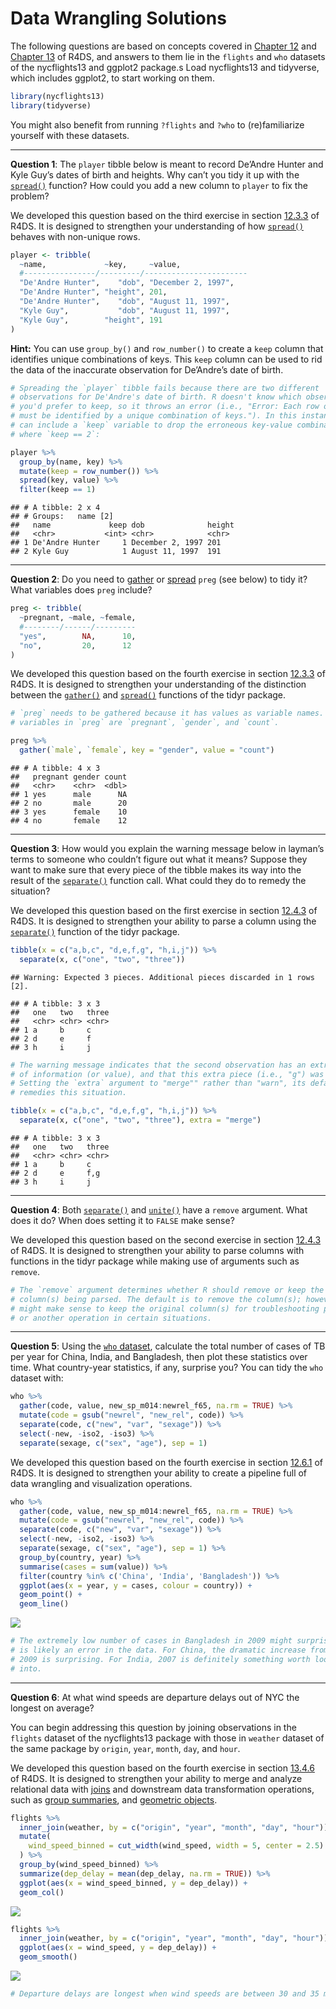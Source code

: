 Data Wrangling Solutions
================

The following questions are based on concepts covered in
[Chapter 12](http://r4ds.had.co.nz/tidy-data.html) and
[Chapter 13](http://r4ds.had.co.nz/relational-data.html) of R4DS, and
answers to them lie in the `flights` and `who` datasets of the
nycflights13 and ggplot2 package.s Load nycflights13 and tidyverse,
which includes ggplot2, to start working on them.

``` r
library(nycflights13)
library(tidyverse)
```

You might also benefit from running `?flights` and `?who` to
(re)familiarize yourself with these datasets.

-----

**Question 1**: The `player` tibble below is meant to record De’Andre
Hunter and Kyle Guy’s dates of birth and heights. Why can’t you tidy it
up with the [`spread()`](http://r4ds.had.co.nz/tidy-data.html#spreading)
function? How could you add a new column to `player` to fix the problem?

We developed this question based on the third exercise in section
[12.3.3](http://r4ds.had.co.nz/tidy-data.html#exercises-22) of R4DS. It
is designed to strengthen your understanding of how
[`spread()`](http://r4ds.had.co.nz/tidy-data.html#spreading) behaves
with non-unique rows.

``` r
player <- tribble(
  ~name,             ~key,     ~value,
  #----------------/---------/-----------------------
  "De'Andre Hunter",    "dob", "December 2, 1997",
  "De'Andre Hunter", "height", 201,
  "De'Andre Hunter",    "dob", "August 11, 1997",
  "Kyle Guy",           "dob", "August 11, 1997",
  "Kyle Guy",        "height", 191
)
```

**Hint:** You can use `group_by()` and `row_number()` to create a `keep`
column that identifies unique combinations of keys. This `keep` column
can be used to rid the data of the inaccurate observation for De’Andre’s
date of birth.

``` r
# Spreading the `player` tibble fails because there are two different
# observations for De'Andre's date of birth. R doesn't know which observation
# you'd prefer to keep, so it throws an error (i.e., "Error: Each row of output
# must be identified by a unique combination of keys."). In this instance, you
# can include a `keep` variable to drop the erroneous key-value combination
# where `keep == 2`:

player %>% 
  group_by(name, key) %>% 
  mutate(keep = row_number()) %>% 
  spread(key, value) %>% 
  filter(keep == 1)
```

    ## # A tibble: 2 x 4
    ## # Groups:   name [2]
    ##   name             keep dob              height
    ##   <chr>           <int> <chr>            <chr> 
    ## 1 De'Andre Hunter     1 December 2, 1997 201   
    ## 2 Kyle Guy            1 August 11, 1997  191

-----

**Question 2**: Do you need to
[gather](http://r4ds.had.co.nz/tidy-data.html#gathering) or
[spread](http://r4ds.had.co.nz/tidy-data.html#spreading) `preg` (see
below) to tidy it? What variables does `preg` include?

``` r
preg <- tribble(
  ~pregnant, ~male, ~female,
  #--------/------/---------
  "yes",        NA,      10,
  "no",         20,      12
)
```

We developed this question based on the fourth exercise in section
[12.3.3](http://r4ds.had.co.nz/tidy-data.html#exercises-22) of R4DS. It
is designed to strengthen your understanding of the distinction between
the [`gather()`](http://r4ds.had.co.nz/tidy-data.html#gathering) and
[`spread()`](http://r4ds.had.co.nz/tidy-data.html#spreading) functions
of the tidyr
package.

``` r
# `preg` needs to be gathered because it has values as variable names. The
# variables in `preg` are `pregnant`, `gender`, and `count`.

preg %>% 
  gather(`male`, `female`, key = "gender", value = "count")
```

    ## # A tibble: 4 x 3
    ##   pregnant gender count
    ##   <chr>    <chr>  <dbl>
    ## 1 yes      male      NA
    ## 2 no       male      20
    ## 3 yes      female    10
    ## 4 no       female    12

-----

**Question 3**: How would you explain the warning message below in
layman’s terms to someone who couldn’t figure out what it means? Suppose
they want to make sure that every piece of the tibble makes its way into
the result of the
[`separate()`](http://r4ds.had.co.nz/tidy-data.html#separate) function
call. What could they do to remedy the situation?

We developed this question based on the first exercise in section
[12.4.3](http://r4ds.had.co.nz/tidy-data.html#exercises-23) of R4DS. It
is designed to strengthen your ability to parse a column using the
[`separate()`](http://r4ds.had.co.nz/tidy-data.html#separate) function
of the tidyr package.

``` r
tibble(x = c("a,b,c", "d,e,f,g", "h,i,j")) %>% 
  separate(x, c("one", "two", "three"))
```

    ## Warning: Expected 3 pieces. Additional pieces discarded in 1 rows [2].

    ## # A tibble: 3 x 3
    ##   one   two   three
    ##   <chr> <chr> <chr>
    ## 1 a     b     c    
    ## 2 d     e     f    
    ## 3 h     i     j

``` r
# The warning message indicates that the second observation has an extra piece
# of information (or value), and that this extra piece (i.e., "g") was dropped.
# Setting the `extra` argument to "merge"" rather than "warn", its default,
# remedies this situation.

tibble(x = c("a,b,c", "d,e,f,g", "h,i,j")) %>% 
  separate(x, c("one", "two", "three"), extra = "merge")
```

    ## # A tibble: 3 x 3
    ##   one   two   three
    ##   <chr> <chr> <chr>
    ## 1 a     b     c    
    ## 2 d     e     f,g  
    ## 3 h     i     j

-----

**Question 4**: Both
[`separate()`](http://r4ds.had.co.nz/tidy-data.html#separate) and
[`unite()`](http://r4ds.had.co.nz/tidy-data.html#unite) have a `remove`
argument. What does it do? When does setting it to `FALSE` make sense?

We developed this question based on the second exercise in section
[12.4.3](http://r4ds.had.co.nz/tidy-data.html#exercises-23) of R4DS. It
is designed to strengthen your ability to parse columns with functions
in the tidyr package while making use of arguments such as
`remove`.

``` r
# The `remove` argument determines whether R should remove or keep the original
# column(s) being parsed. The default is to remove the column(s); however, it
# might make sense to keep the original column(s) for troubleshooting purposes
# or another operation in certain situations.
```

-----

**Question 5**: Using the [`who`
dataset](http://r4ds.had.co.nz/tidy-data.html#case-study), calculate the
total number of cases of TB per year for China, India, and Bangladesh,
then plot these statistics over time. What country-year statistics, if
any, surprise you? You can tidy the `who` dataset with:

``` r
who %>%
  gather(code, value, new_sp_m014:newrel_f65, na.rm = TRUE) %>% 
  mutate(code = gsub("newrel", "new_rel", code)) %>%
  separate(code, c("new", "var", "sexage")) %>% 
  select(-new, -iso2, -iso3) %>% 
  separate(sexage, c("sex", "age"), sep = 1)
```

We developed this question based on the fourth exercise in section
[12.6.1](http://r4ds.had.co.nz/tidy-data.html#exercises-25) of R4DS. It
is designed to strengthen your ability to create a pipeline full of data
wrangling and visualization operations.

``` r
who %>%
  gather(code, value, new_sp_m014:newrel_f65, na.rm = TRUE) %>% 
  mutate(code = gsub("newrel", "new_rel", code)) %>%
  separate(code, c("new", "var", "sexage")) %>% 
  select(-new, -iso2, -iso3) %>% 
  separate(sexage, c("sex", "age"), sep = 1) %>%
  group_by(country, year) %>%
  summarise(cases = sum(value)) %>%
  filter(country %in% c('China', 'India', 'Bangladesh')) %>% 
  ggplot(aes(x = year, y = cases, colour = country)) + 
  geom_point() + 
  geom_line()
```

![](04-data-wrangling-solutions_files/figure-gfm/unnamed-chunk-9-1.png)<!-- -->

``` r
# The extremely low number of cases in Bangladesh in 2009 might surprise you. It
# is likely an error in the data. For China, the dramatic increase from 2008 to
# 2009 is surprising. For India, 2007 is definitely something worth looking
# into.
```

-----

**Question 6**: At what wind speeds are departure delays out of NYC the
longest on average?

You can begin addressing this question by joining observations in the
`flights` dataset of the nycflights13 package with those in `weather`
dataset of the same package by `origin`, `year`, `month`, `day`, and
`hour`.

We developed this question based on the fourth exercise in section
[13.4.6](http://r4ds.had.co.nz/relational-data.html#exercises-28) of
R4DS. It is designed to strengthen your ability to merge and analyze
relational data with
[joins](http://r4ds.had.co.nz/relational-data.html#inner-join) and
downstream data transformation operations, such as [group
summaries](http://r4ds.had.co.nz/transform.html#grouped-summaries-with-summarise),
and [geometric
objects](https://r4ds.had.co.nz/data-visualisation.html#geometric-objects).

``` r
flights %>%
  inner_join(weather, by = c("origin", "year", "month", "day", "hour")) %>%
  mutate(
    wind_speed_binned = cut_width(wind_speed, width = 5, center = 2.5)
  ) %>%
  group_by(wind_speed_binned) %>%
  summarize(dep_delay = mean(dep_delay, na.rm = TRUE)) %>%
  ggplot(aes(x = wind_speed_binned, y = dep_delay)) +
  geom_col()
```

![](04-data-wrangling-solutions_files/figure-gfm/unnamed-chunk-10-1.png)<!-- -->

``` r
flights %>%
  inner_join(weather, by = c("origin", "year", "month", "day", "hour")) %>%
  ggplot(aes(x = wind_speed, y = dep_delay)) +
  geom_smooth()
```

![](04-data-wrangling-solutions_files/figure-gfm/unnamed-chunk-10-2.png)<!-- -->

``` r
# Departure delays are longest when wind speeds are between 30 and 35 mph.
```
